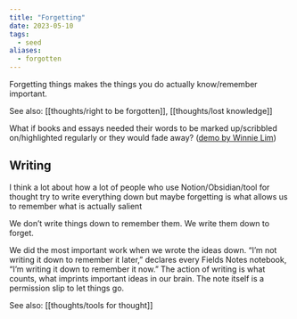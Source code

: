 ```yaml
---
title: "Forgetting"
date: 2023-05-10
tags:
  - seed
aliases:
  - forgotten
---
```


Forgetting things makes the things you do actually know/remember important.

See also: [[thoughts/right to be forgotten]], [[thoughts/lost knowledge]]

What if books and essays needed their words to be marked up/scribbled on/highlighted regularly or they would fade away? ([demo by Winnie Lim](https://cde.nus.edu.sg/did/gradshows/2021/designer/WinnieLim/project_01.html))

## Writing

I think a lot about how a lot of people who use Notion/Obsidian/tool for thought try to write everything down but maybe forgetting is what allows us to remember what is actually salient

We don’t write things down to remember them. We write them down to forget.

We did the most important work when we wrote the ideas down. “I’m not writing it down to remember it later,” declares every Fields Notes notebook, “I’m writing it down to remember it now.” The action of writing is what counts, what imprints important ideas in our brain. The note itself is a permission slip to let things go.

See also: [[thoughts/tools for thought]]
